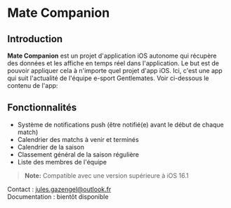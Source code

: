 # Mate Companion

## Introduction
**Mate Companion** est un projet d'application iOS autonome qui récupère des données et les affiche en temps réel dans l'application. Le but est de pouvoir appliquer cela à n'importe quel projet d'app iOS. Ici, c'est une app qui suit l'actualité de l'équipe e-sport Gentlemates. Voir ci-dessous le contenu de l'app:



## Fonctionnalités

- Système de notifications push (être notifié(e) avant le début de chaque match)
- Calendrier des matchs à venir et terminés
- Calendrier de la saison
- Classement général de la saison régulière
- Liste des membres de l'équipe

> **Note:** Compatible avec une version supérieure à iOS 16.1


Contact : jules.gazengel@outlook.fr  
Documentation : bientôt disponible
